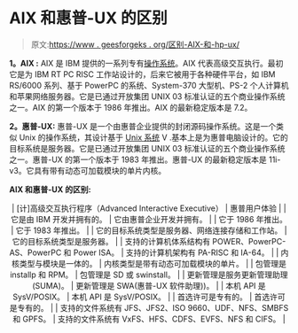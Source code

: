 # AIX 和惠普-UX 的区别

> 原文:[https://www . geesforgeks . org/区别-AIX-和-hp-ux/](https://www.geeksforgeeks.org/difference-between-aix-and-hp-ux/)

**1。AIX :**
AIX 是 IBM 提供的一系列专有[操作系统](https://www.geeksforgeeks.org/introduction-of-operating-system-set-1/)。AIX 代表高级交互执行。最初它是为 IBM RT PC RISC 工作站设计的，后来它被用于各种硬件平台，如 IBM RS/6000 系列、基于 PowerPC 的系统、System-370 大型机、PS-2 个人计算机和苹果网络服务器。它是已通过开放集团 UNIX 03 标准认证的五个商业操作系统之一。AIX 的第一个版本于 1986 年推出。AIX 的最新稳定版本是 7.2。

**2。惠普-UX:**
惠普-UX 是一个由惠普企业提供的封闭源码操作系统。这是一个类似 Unix 的操作系统，其设计基于 [Unix 系统](https://www.geeksforgeeks.org/introduction-to-unix-system/) V .基本上是为惠普电脑设计的。它的目标系统是服务器。它是已通过开放集团 UNIX 03 标准认证的五个商业操作系统之一。惠普-UX 的第一个版本于 1983 年推出。惠普-UX 的最新稳定版本是 11i-v3。它具有带有动态可加载模块的单片内核。

**AIX 和惠普-UX 的区别:**

<center>

| [计]高级交互执行程序（Advanced Interactive Executive） | 惠普用户体验 |
| 它是由 IBM 开发并拥有的。 | 它由惠普企业开发并拥有。 |
| 它于 1986 年推出。 | 它于 1983 年推出。 |
| 它的目标系统类型是服务器、网络连接存储和工作站。 | 它的目标系统类型是服务器。 |
| 支持的计算机体系结构有 POWER、PowerPC-AS、PowerPC 和 Power ISA。 | 支持的计算机架构有 PA-RISC 和 IA-64。 |
| 内核类型与模块是一体的。 | 内核类型是带有动态可加载模块的单片。 |
| 包管理是 installp 和 RPM。 | 包管理是 SD 或 swinstall。 |
| 更新管理是服务更新管理助理(SUMA)。 | 更新管理是 SWA(惠普-UX 软件助理))。 |
| 本机 API 是 SysV/POSIX。 | 本机 API 是 SysV/POSIX。 |
| 首选许可是专有的。 | 首选许可是专有的。 |
| 支持的文件系统有 JFS、JFS2、ISO 9660、UDF、NFS、SMBFS 和 GPFS。 | 支持的文件系统有 VxFS、HFS、CDFS、EVFS、NFS 和 CIFS。 |

</center>